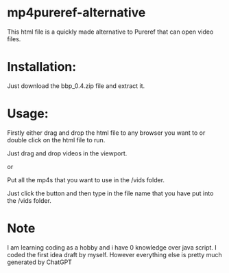 # mp4pureref-alternative
This html file is a quickly made alternative to Pureref that can open video files.

# Installation:

  Just download the bbp_0.4.zip file and extract it.

# Usage:
  Firstly either drag and drop the html file to any browser you want to or double click on the html file to run.

  Just drag and drop videos in the viewport.

  or

  Put all the mp4s that you want to use in the /vids folder.
 
  Just click the button and then type in the file name that you have put into the /vids folder.

# Note

  I am learning coding as a hobby and i have 0 knowledge over java script. I coded the first idea draft by myself. However everything else is pretty much generated by ChatGPT
